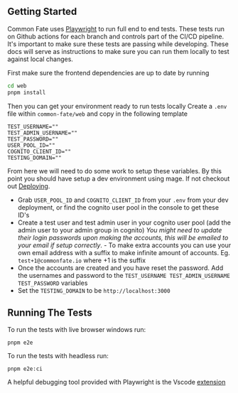 ## Getting Started

Common Fate uses [Playwright](https://playwright.dev/) to run full end to end tests. These tests run on Github actions for each branch and controls part of the CI/CD pipeline.
It's important to make sure these tests are passing while developing. These docs will serve as instructions to make sure you can run them locally to test against local changes.

First make sure the frontend dependencies are up to date by running

```bash
cd web
pnpm install
```

Then you can get your environment ready to run tests locally
Create a `.env` file within `common-fate/web` and copy in the following template

```
TEST_USERNAME=""
TEST_ADMIN_USERNAME=""
TEST_PASSWORD=""
USER_POOL_ID=""
COGNITO_CLIENT_ID=""
TESTING_DOMAIN=""
```

From here we will need to do some work to setup these variables. By this point you should have setup a dev environment using mage. If not checkout out [Deploying](./deploying.md).

- Grab `USER_POOL_ID` and `COGNITO_CLIENT_ID` from your `.env` from your dev deployment, or find the cognito user pool in the console to get these ID's
- Create a test user and test admin user in your cognito user pool (add the admin user to your admin group in cognito)
  _You might need to update their login passwords upon making the accounts, this will be emailed to your email if setup correctly_. - To make extra accounts you can use your own email address with a suffix to make infinite amount of accounts. Eg. `test+1@commonfate.io` where +1 is the suffix
- Once the accounts are created and you have reset the password. Add the usernames and password to the `TEST_USERNAME TEST_ADMIN_USERNAME TEST_PASSWORD` variables
- Set the `TESTING_DOMAIN` to be `http://localhost:3000`

## Running The Tests

To run the tests with live browser windows run:

```
pnpm e2e
```

To run the tests with headless run:

```
pnpm e2e:ci
```

A helpful debugging tool provided with Playwright is the Vscode [extension](https://marketplace.visualstudio.com/items?itemName=ms-playwright.playwright)
